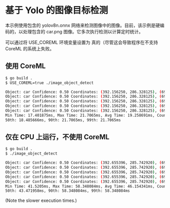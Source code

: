 基于 Yolo 的图像目标检测
=================================

本示例使用包含的 yolov8n.onnx 网络来检测图像中的图像。目前，该示例是硬编码的，以处理包含的 car.png 图像。它多次执行检测以计算定时统计。

可以通过将 USE_COREML 环境变量设置为 真的（尽管这会导致程序在不支持 CoreML 的系统上失败。

使用 CoreML
-------------------
```bash
$ go build .
$ USE_COREML=true ./image_object_detect

Object: car Confidence: 0.50 Coordinates: (392.156250, 286.328125), (692.111755, 655.371094)
Object: car Confidence: 0.50 Coordinates: (392.156250, 286.328125), (692.111755, 655.371094)
Object: car Confidence: 0.50 Coordinates: (392.156250, 286.328125), (692.111755, 655.371094)
Object: car Confidence: 0.50 Coordinates: (392.156250, 286.328125), (692.111755, 655.371094)
Object: car Confidence: 0.50 Coordinates: (392.156250, 286.328125), (692.111755, 655.371094)
Min Time: 17.401875ms, Max Time: 21.7065ms, Avg Time: 19.258691ms, Count: 5
50th: 18.485666ms, 90th: 21.7065ms, 99th: 21.7065ms
```

仅在 CPU 上运行，不使用 CoreML
-----------------------------------
```bash
$ go build .
$ ./image_object_detect

Object: car Confidence: 0.50 Coordinates: (392.655396, 285.742920), (691.901306, 656.455566)
Object: car Confidence: 0.50 Coordinates: (392.655396, 285.742920), (691.901306, 656.455566)
Object: car Confidence: 0.50 Coordinates: (392.655396, 285.742920), (691.901306, 656.455566)
Object: car Confidence: 0.50 Coordinates: (392.655396, 285.742920), (691.901306, 656.455566)
Object: car Confidence: 0.50 Coordinates: (392.655396, 285.742920), (691.901306, 656.455566)
Min Time: 41.5205ms, Max Time: 58.348084ms, Avg Time: 46.154341ms, Count: 5
50th: 43.471958ms, 90th: 58.348084ms, 99th: 58.348084ms
```

(Note the slower execution times.)
